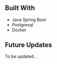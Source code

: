 <h1 align="center"><project-name></h1>

<p align="center"><project-description></p>

## Built With

- Java Spring Boot
- Postgresql
- Docker

## Future Updates

To be updated...
